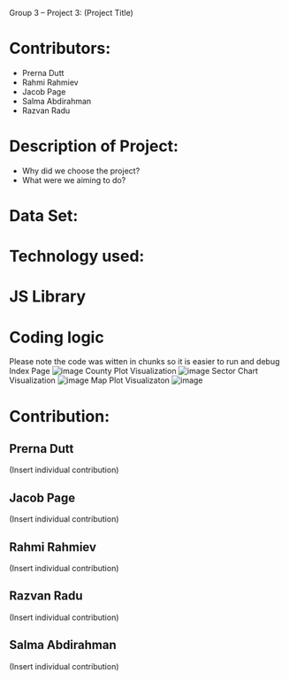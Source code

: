Group 3 – Project 3: (Project Title)

# Contributors:

- Prerna Dutt
-	Rahmi Rahmiev
-	Jacob Page
-	Salma Abdirahman
-	Razvan Radu


# Description of Project:

-	Why did we choose the project?
-	What were we aiming to do?


# Data Set:



# Technology used:



# JS Library



# Coding logic 
Please note the code was witten in chunks so it is easier to run and debug
Index Page
![image](https://user-images.githubusercontent.com/112128775/210757658-3cdc641f-4afd-4026-bcf0-568ec07dacd7.png)
County Plot Visualization
![image](https://user-images.githubusercontent.com/112128775/210757793-0ea7b9ec-c86e-4a33-b5f9-21383ebf2fdd.png)
Sector Chart Visualization
![image](https://user-images.githubusercontent.com/112128775/210757844-1e5d7efe-b605-4b85-bb4c-8ed9163b778d.png)
Map Plot Visualizaton 
![image](https://user-images.githubusercontent.com/112128775/211079840-ef710d94-88da-419b-8daa-4c7021529f23.png)


# Contribution:
## Prerna Dutt
(Insert individual contribution)


## Jacob Page
(Insert individual contribution)

## Rahmi Rahmiev
(Insert individual contribution)

## Razvan Radu
(Insert individual contribution)


## Salma Abdirahman
(Insert individual contribution)
